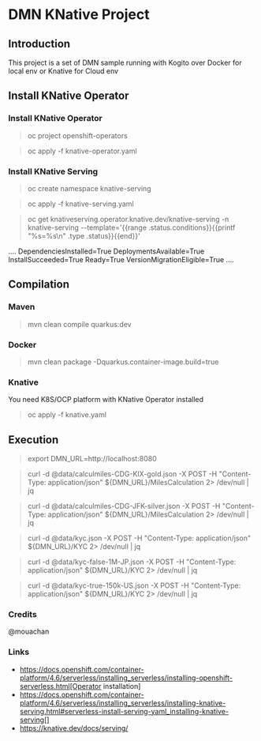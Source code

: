 
# DMN KNative Project

## Introduction

This project is a set of DMN sample running with Kogito over Docker for local env or Knative for Cloud env

## Install KNative Operator

### Install KNative Operator

> oc project openshift-operators

> oc apply -f knative-operator.yaml

### Install KNative Serving

> oc create namespace knative-serving

> oc apply -f knative-serving.yaml

> oc get knativeserving.operator.knative.dev/knative-serving -n knative-serving --template='{{range .status.conditions}}{{printf "%s=%s\n" .type .status}}{{end}}'

....
DependenciesInstalled=True
DeploymentsAvailable=True
InstallSucceeded=True
Ready=True
VersionMigrationEligible=True
....

## Compilation

### Maven

>  mvn clean compile quarkus:dev

### Docker

> mvn clean package -Dquarkus.container-image.build=true

### Knative

You need K8S/OCP platform with KNative Operator installed

> oc apply -f knative.yaml

## Execution

> export DMN_URL=http://localhost:8080

> curl -d @data/calculmiles-CDG-KIX-gold.json -X POST -H "Content-Type: application/json"  ${DMN_URL}/MilesCalculation   2> /dev/null | jq 

> curl -d @data/calculmiles-CDG-JFK-silver.json -X POST -H "Content-Type: application/json"  ${DMN_URL}/MilesCalculation   2> /dev/null | jq 

> curl -d @data/kyc.json -X POST -H "Content-Type: application/json"  ${DMN_URL}/KYC   2> /dev/null | jq 

> curl -d @data/kyc-false-1M-JP.json -X POST -H "Content-Type: application/json"  ${DMN_URL}/KYC   2> /dev/null | jq 

> curl -d @data/kyc-true-150k-US.json -X POST -H "Content-Type: application/json"  ${DMN_URL}/KYC   2> /dev/null | jq 


### Credits 

@mouachan

### Links


* https://docs.openshift.com/container-platform/4.6/serverless/installing_serverless/installing-openshift-serverless.html[Operator installation]
* https://docs.openshift.com/container-platform/4.6/serverless/installing_serverless/installing-knative-serving.html#serverless-install-serving-yaml_installing-knative-serving[]
* <https://knative.dev/docs/serving/>
